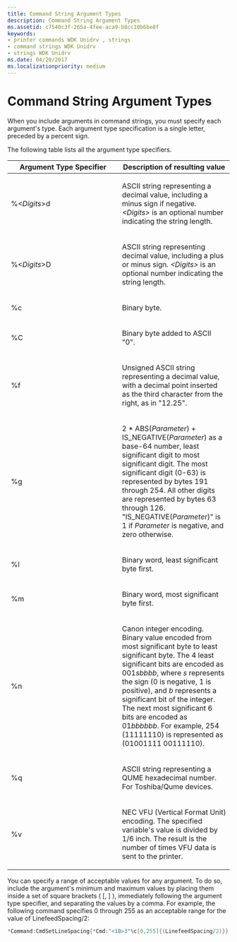 ```yaml
---
title: Command String Argument Types
description: Command String Argument Types
ms.assetid: c7540c3f-265a-4fee-aca9-b8cc10b6be8f
keywords:
- printer commands WDK Unidrv , strings
- command strings WDK Unidrv
- strings WDK Unidrv
ms.date: 04/20/2017
ms.localizationpriority: medium
---
```


# Command String Argument Types





When you include arguments in command strings, you must specify each argument's type. Each argument type specification is a single letter, preceded by a percent sign.

The following table lists all the argument type specifiers.

<table>
<colgroup>
<col width="50%" />
<col width="50%" />
</colgroup>
<thead>
<tr class="header">
<th>Argument Type Specifier</th>
<th>Description of resulting value</th>
</tr>
</thead>
<tbody>
<tr class="odd">
<td><p>%&lt;<em>Digits</em>&gt;d</p></td>
<td><p>ASCII string representing a decimal value, including a minus sign if negative. <em>&lt;Digits&gt;</em> is an optional number indicating the string length.</p></td>
</tr>
<tr class="even">
<td><p>%&lt;<em>Digits</em>&gt;D</p></td>
<td><p>ASCII string representing decimal value, including a plus or minus sign. <em>&lt;Digits&gt;</em> is an optional number indicating the string length.</p></td>
</tr>
<tr class="odd">
<td><p>%c</p></td>
<td><p>Binary byte.</p></td>
</tr>
<tr class="even">
<td><p>%C</p></td>
<td><p>Binary byte added to ASCII &quot;0&quot;.</p></td>
</tr>
<tr class="odd">
<td><p>%f</p></td>
<td><p>Unsigned ASCII string representing a decimal value, with a decimal point inserted as the third character from the right, as in &quot;12.25&quot;.</p></td>
</tr>
<tr class="even">
<td><p>%g</p></td>
<td><p>2 * ABS(<em>Parameter</em>) + IS_NEGATIVE(<em>Parameter</em>) as a base-64 number, least significant digit to most significant digit. The most significant digit (0-63) is represented by bytes 191 through 254. All other digits are represented by bytes 63 through 126. &quot;IS_NEGATIVE(<em>Parameter</em>)&quot; is 1 if <em>Parameter</em> is negative, and zero otherwise.</p></td>
</tr>
<tr class="odd">
<td><p>%l</p></td>
<td><p>Binary word, least significant byte first.</p></td>
</tr>
<tr class="even">
<td><p>%m</p></td>
<td><p>Binary word, most significant byte first.</p></td>
</tr>
<tr class="odd">
<td><p>%n</p></td>
<td><p>Canon integer encoding. Binary value encoded from most significant byte to least significant byte. The 4 least significant bits are encoded as 001<em>sbbbb</em>, where <em>s</em> represents the sign (0 is negative, 1 is positive), and <em>b</em> represents a significant bit of the integer. The next most significant 6 bits are encoded as 01<em>bbbbbb</em>. For example, 254 (11111110) is represented as (01001111 00111110).</p></td>
</tr>
<tr class="even">
<td><p>%q</p></td>
<td><p>ASCII string representing a QUME hexadecimal number. For Toshiba/Qume devices.</p></td>
</tr>
<tr class="odd">
<td><p>%v</p></td>
<td><p>NEC VFU (Vertical Format Unit) encoding. The specified variable's value is divided by 1/6 inch. The result is the number of times VFU data is sent to the printer.</p></td>
</tr>
</tbody>
</table>

 

You can specify a range of acceptable values for any argument. To do so, include the argument's minimum and maximum values by placing them inside a set of square brackets ( \[, \] ), immediately following the argument type specifier, and separating the values by a comma. For example, the following command specifies 0 through 255 as an acceptable range for the value of LinefeedSpacing/2:

```cpp
*Command:CmdSetLineSpacing{*Cmd:"<1B>3"%c[0,255]{(LinefeedSpacing/2)}}
```

 

 




